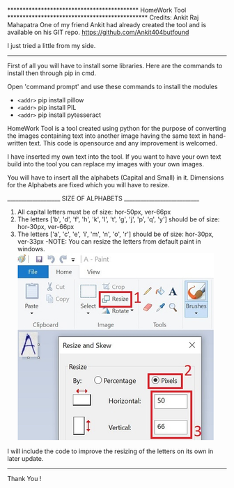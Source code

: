 
******************************************* HomeWork Tool **********************************************
Credits: Ankit Raj Mahapatra
One of my friend Ankit had already created the tool and is available on his GIT repo.
https://github.com/Ankit404butfound

I just tried a little from my side.

____________________________________________________________________________________

First of all you will have to install some libraries.
Here are the commands to install then through pip in cmd.

Open 'command prompt' and use these commands to install the modules

* `<addr>` pip install pillow
* `<addr>` pip install PIL
* `<addr>` pip install pytesseract

HomeWork Tool is a tool created using python for the purpose of converting the images containing
text into another image having the same text in hand-written text. This code is opensource and any
improvement is welcomed. 

I have inserted my own text into the tool.
If you want to have your own text build into the tool you can replace my images with your own images.

You will have to insert all the alphabets (Capital and Small) in it.
Dimensions for the Alphabets are fixed which you will have to resize.

___________________  SIZE OF ALPHABETS ___________________________
1) All capital letters must be of size: hor-50px, ver-66px
2) The letters ['b', 'd', 'f', 'h', 'k', 'l', 't', 'g', 'j', 'p', 'q', 'y'] should be of size: hor-30px, ver-66px
3) The letters ['a', 'c', 'e', 'i', 'm', 'n', 'o', 'r'] should be of size: hor-30px, ver-33px
-NOTE: You can resize the letters from default paint in windows.
![GitHub Logo](/Images/Paint_Resize.jpg)

I will include the code to improve the resizing of the letters on its own in later update.

____________________________________________________________________

Thank You !